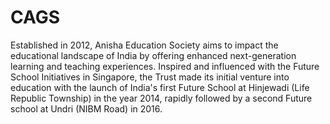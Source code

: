 # CAGS
Established in 2012, Anisha Education Society aims to impact the educational landscape of India by offering enhanced next-generation learning and teaching experiences. Inspired and influenced with the Future School Initiatives in Singapore, the Trust made its initial venture into education with the launch of India's first Future School at Hinjewadi (Life Republic Township) in the year 2014, rapidly followed by a second Future school at Undri (NIBM Road) in 2016.
